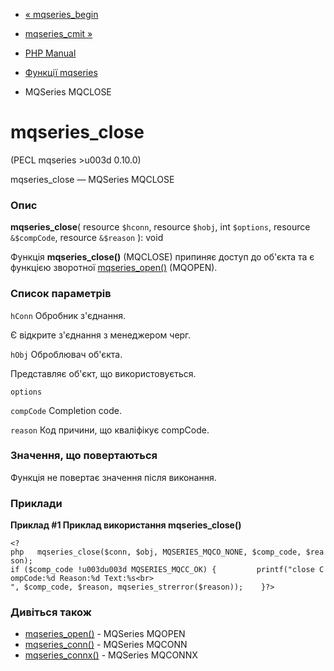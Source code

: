 - [« mqseries_begin](function.mqseries-begin.md)
- [mqseries_cmit »](function.mqseries-cmit.md)

- [PHP Manual](index.md)
- [Функції mqseries](ref.mqseries.md)
- MQSeries MQCLOSE

# mqseries_close

(PECL mqseries \>u003d 0.10.0)

mqseries_close — MQSeries MQCLOSE

### Опис

**mqseries_close**(
resource `$hconn`,
resource `$hobj`,
int `$options`,
resource `&$compCode`,
resource `&$reason`
): void

Функція **mqseries_close()** (MQCLOSE) припиняє доступ до об'єкта та
є функцією зворотної
[mqseries_open()](function.mqseries-open.md) (MQOPEN).

### Список параметрів

`hConn`
Обробник з'єднання.

Є відкрите з'єднання з менеджером черг.

`hObj`
Оброблювач об'єкта.

Представляє об'єкт, що використовується.

`options`

`compCode`
Completion code.

`reason`
Код причини, що кваліфікує compCode.

### Значення, що повертаються

Функція не повертає значення після виконання.

### Приклади

**Приклад #1 Приклад використання **mqseries_close()****

`<?php   mqseries_close($conn, $obj, MQSERIES_MQCO_NONE, $comp_code, $reason); if ($comp_code !u003du003d MQSERIES_MQCC_OK) {         printf("close CompCode:%d Reason:%d Text:%s<br>
", $comp_code, $reason, mqseries_strerror($reason));    }?> `

### Дивіться також

- [mqseries_open()](function.mqseries-open.md) - MQSeries MQOPEN
- [mqseries_conn()](function.mqseries-conn.md) - MQSeries MQCONN
- [mqseries_connx()](function.mqseries-connx.md) - MQSeries MQCONNX
